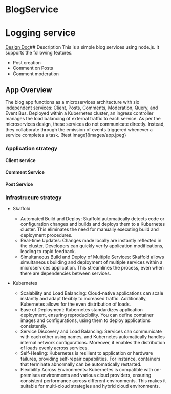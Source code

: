 # BlogService
# Logging service
[Design Doc](https://docs.google.com/document/d/1k_qQ4C-U1Z3PNAMEj68xz_yHUYV07Vw3gluTen_-jlc/edit?usp=sharing)## Description
This is a simple blog services using node.js.
It supports the following features.
* Post creation
* Comment on Posts
* Comment moderation

## App Overview
The blog app functions as a microservices architecture with six independent services: Client, Posts, Comments, Moderation, Query, and Event Bus. Deployed within a Kubernetes cluster, an ingress controller manages the load balancing of external traffic to each service. As per the microservices design, these services do not communicate directly. Instead, they collaborate through the emission of events triggered whenever a service completes a task.
[!test image]{images/app.jpeg}
### Application strategy
#### Client service
#### Comment Service
#### Post Service
### Infrastrucure strategy
- Skaffold
    * Automated Build and Deploy: Skaffold automatically detects code or configuration changes and builds and deploys them to a Kubernetes cluster. This eliminates the need for manually executing build and deployment procedures.
    * Real-time Updates: Changes made locally are instantly reflected in the cluster. Developers can quickly verify application modifications, leading to rapid feedback.
    * Simultaneous Build and Deploy of Multiple Services: Skaffold allows simultaneous building and deployment of multiple services within a microservices application. This streamlines the process, even when there are dependencies between services.
- Kubernetes

    * Scalability and Load Balancing: Cloud-native applications can scale instantly and adapt flexibly to increased traffic. Additionally, Kubernetes allows for the even distribution of loads.
    * Ease of Deployment: Kubernetes standardizes application deployment, ensuring reproducibility. You can define container images and configurations, using them to deploy applications consistently.
    * Service Discovery and Load Balancing: Services can communicate with each other using names, and Kubernetes automatically handles internal network configurations. Moreover, it enables the distribution of loads evenly across services.
    * Self-Healing: Kubernetes is resilient to application or hardware failures, providing self-repair capabilities. For instance, containers that terminate abnormally can be automatically restarted.
    * Flexibility Across Environments: Kubernetes is compatible with on-premises environments and various cloud providers, ensuring consistent performance across different environments. This makes it suitable for multi-cloud strategies and hybrid cloud environments.
